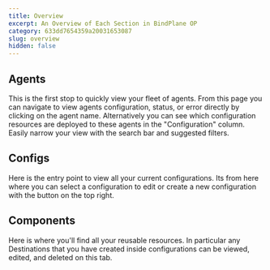 ```yaml
---
title: Overview
excerpt: An Overview of Each Section in BindPlane OP
category: 633dd7654359a20031653087
slug: overview
hidden: false
---
```


## Agents

This is the first stop to quickly view your fleet of agents. From this page you can navigate to view agents configuration, status, or error directly by clicking on the agent name. Alternatively you can see which configuration resources are deployed to these agents in the "Configuration" column. Easily narrow your view with the search bar and suggested filters.

## Configs

Here is the entry point to view all your current configurations. Its from here where you can select a configuration to edit or create a new configuration with the button on the top right.

## Components

Here is where you'll find all your reusable resources. In particular any Destinations that you have created inside configurations can be viewed, edited, and deleted on this tab.